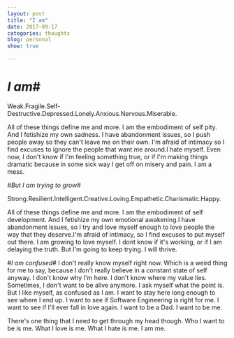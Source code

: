 ```yaml
---
layout: post
title: "I am"
date: 2017-09-17
categories: thoughts
blog: personal
show: true

---
```


# *I am*#

Weak.Fragile.Self-Destructive.Depressed.Lonely.Anxious.Nervous.Miserable.

All of these things define me and more. I am the embodiment of self pity. And I fetishize my own sadness. I have abandonment issues, so I push people away so they can't leave me on their own. I'm afraid of intimacy so I find excuses to ignore the people that want me around.I hate myself. Even now, I don't know if I'm feeling something true, or if I'm making things dramatic because in some sick way I get off on misery and pain. I am a mess.

#*But I am trying to grow*#

Strong.Resilient.Intelligent.Creative.Loving.Empathetic.Charismatic.Happy.

All of these things define me and more. I am the embodiment of self development. And I fetishize my own emotional awakening.I have abandonment issues, so I try and love myself enough to love people the way that they deserve.I'm afraid of intimacy, so I find excuses to put myself out there. I am growing to love myself. I dont know if it's working, or if I am delaying the truth. But I'm going to keep trying.
I will thrive.

#*I am confused*#
 I don't really know myself right now. Which is a weird thing for me to say, because I don't really believe in a constant state of self anyway. I don't know why I'm here. I don't know where my value lies. Sometimes, I don't want to be alive anymore. I ask myself what the point is. But I like myself, as confused as I am. I want to stay here long enough to see where I end up. I want to see if Software Engineering is right for me. I want to see if I'll ever fall in love again. I want to be a Dad. I want to be me.

 There's one thing that I need to get through my head though.
 Who I want to be is me. What I love is me. What I hate is me.
 I am me.